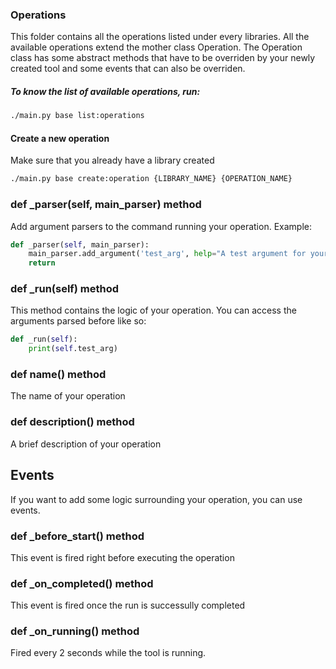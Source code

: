 ### Operations

This folder contains all the operations listed under every libraries. All the available operations extend the mother class Operation.
The Operation class has some abstract methods that have to be overriden by your newly created tool and some events that can also be overriden.

##### To know the list of available operations, run:
```bash
./main.py base list:operations
```

#### Create a new operation
Make sure that you already have a library created
```bash
./main.py base create:operation {LIBRARY_NAME} {OPERATION_NAME}
```

### def _parser(self, main_parser) method
Add argument parsers to the command running your operation. Example:
```python
def _parser(self, main_parser):
    main_parser.add_argument('test_arg', help="A test argument for your operation")
    return
```

### def _run(self) method
This method contains the logic of your operation. You can access the arguments parsed before like so:
```python
def _run(self):
    print(self.test_arg)
```

### def name() method
The name of your operation

### def description() method
A brief description of your operation

## Events
If you want to add some logic surrounding your operation, you can use events.

### def _before_start() method
This event is fired right before executing the operation

### def _on_completed() method
This event is fired once the run is successully completed

### def _on_running() method
Fired every 2 seconds while the tool is running.
